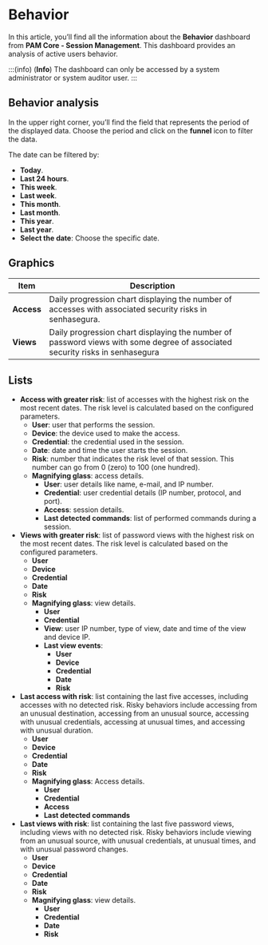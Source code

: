 # Behavior

In this article, you’ll find all the information about the **Behavior** dashboard from **PAM Core - Session Management**. This dashboard provides an analysis of active users behavior.

:::(info) (**Info**)
The dashboard can only be accessed by a system administrator or system auditor user.
:::

## Behavior analysis

In the upper right corner, you’ll find the field that represents the period of the displayed data. Choose the period and click on the **funnel** icon to filter the data.

The date can be filtered by:

* **Today**.
* **Last 24 hours**.
* **This week**.
* **Last week**.
* **This month**.
* **Last month**.
* **This year**.
* **Last year**.
* **Select the date**: Choose the specific date.

## Graphics

**Item**|**Description**
|---|---|
**Access**|Daily progression chart displaying the number of accesses with associated security risks in senhasegura.
**Views**|Daily progression chart displaying the number of password views with some degree of associated security risks in senhasegura


## Lists

* **Access with greater risk**: list of accesses with the highest risk on the most recent dates. The risk level is calculated based on the configured parameters.
    * **User**: user that performs the session.
    * **Device**: the device used to make the access.
    * **Credential**: the credential used in the session.
    * **Date**: date and time the user starts the session.
    * **Risk**: number that indicates the risk level of that session. This number can go from 0 (zero) to 100 (one hundred).
    * **Magnifying glass**: access details. 
        * **User**: user details like name, e-mail, and IP number.
        * **Credential**: user credential details (IP number, protocol, and port).
        * **Access**: session details.
        * **Last detected commands**: list of performed commands during a session.
* **Views with greater risk**: list of password views with the highest risk on the most recent dates. The risk level is calculated based on the configured parameters.
    * **User**
    * **Device**
    * **Credential**
    * **Date**
    * **Risk**
    * **Magnifying glass**: view details.
        * **User**
        * **Credential**
        * **View**: user IP number, type of view, date and time of the view and device IP.
        * **Last view events**:
            * **User** 
            * **Device**
            * **Credential**
            * **Date**
            * **Risk**
* **Last access with risk**: list containing the last five accesses, including accesses with no detected risk. Risky behaviors include accessing from an unusual destination, accessing from an unusual source, accessing with unusual credentials, accessing at unusual times, and accessing with unusual duration.
    * **User**
    * **Device**
    * **Credential**
    * **Date**
    * **Risk**
    * **Magnifying glass**: Access details.
        * **User**
        * **Credential**
        * **Access**
        * **Last detected commands**
* **Last views with risk**: list containing the last five password views, including views with no detected risk. Risky behaviors include viewing from an unusual source, with unusual credentials, at unusual times, and with unusual password changes.
    * **User**
    * **Device**
    * **Credential**
    * **Date**
    * **Risk**
    * **Magnifying glass**: view details.
        * **User**
        * **Credential**
        * **Date**
        * **Risk**
